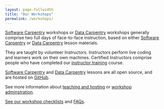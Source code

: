 ```yaml
---
layout: page-fullwidth
title: "Our Workshops"
permalink: /workshops/
---
```


<a href="https://software-carpentry.org/workshops/">Software Carpentry</a> workshops 
or <a href="http://www.datacarpentry.org/workshops/">Data Carpentry</a> workshops generally 
comprise two full days of face-to-face instruction, based on 
either <a href="https://software-carpentry.org/lessons">Software Carpentry</a> 
or <a href="http://www.datacarpentry.org/lessons">Data Carpentry</a> lesson materials. 

They are taught by volunteer Instructors. Instructors perform live coding and learners work on their own machines. Certified 
Instructors comprise people who 
have completed our <a href="http://carpentries.github.io/instructor-training/">instructor training</a> course. 

<a href="https://software-carpentry.org/lessons">Software Carpentry</a> 
and <a href="http://www.datacarpentry.org/lessons">Data Carpentry</a> lessons are all 
open source, and are hosted on <a href="https://github.com/">GitHub</a>. 

See more information about [teaching and hosting](https://docs.carpentries.org/topic_folders/hosts_instructors/index.html) 
or [workshop adminstration](https://docs.carpentries.org/topic_folders/workshop_administration/index.html). 

<a href="http://docs.carpentries.org/topic_folders/hosts_instructors/hosts_instructors_checklist.html">See 
our workshop checklists</a> and <a href="https://info.carpentries.org/">FAQs</a>.
  
